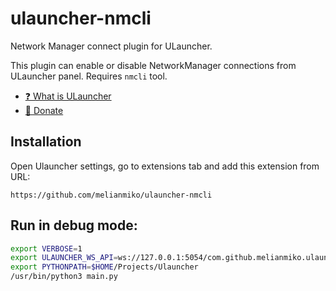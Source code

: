
ulauncher-nmcli
=================

Network Manager connect plugin for ULauncher.

This plugin can enable or disable NetworkManager connections from
ULauncher panel. Requires `nmcli` tool.

- [❓ What is ULauncher](https://ulauncher.io/)
- [💓 Donate](https://melianmiko.ru/donate)

Installation
--------------

Open Ulauncher settings, go to extensions tab and add this
extension from URL:
```
https://github.com/melianmiko/ulauncher-nmcli
```

Run in debug mode:
--------------------

```bash
export VERBOSE=1
export ULAUNCHER_WS_API=ws://127.0.0.1:5054/com.github.melianmiko.ulauncher-nmcli
export PYTHONPATH=$HOME/Projects/Ulauncher 
/usr/bin/python3 main.py
```
